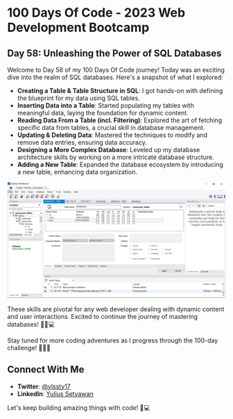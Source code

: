 # 100 Days Of Code - 2023 Web Development Bootcamp

## Day 58: Unleashing the Power of SQL Databases

Welcome to Day 58 of my 100 Days Of Code journey! Today was an exciting dive into the realm of SQL databases. Here's a snapshot of what I explored:

- **Creating a Table & Table Structure in SQL**: I got hands-on with defining the blueprint for my data using SQL tables.
- **Inserting Data into a Table**: Started populating my tables with meaningful data, laying the foundation for dynamic content.
- **Reading Data From a Table (incl. Filtering)**: Explored the art of fetching specific data from tables, a crucial skill in database management.
- **Updating & Deleting Data**: Mastered the techniques to modify and remove data entries, ensuring data accuracy.
- **Designing a More Complex Database**: Leveled up my database architecture skills by working on a more intricate database structure.
- **Adding a New Table**: Expanded the database ecosystem by introducing a new table, enhancing data organization.

![Day 58 Preview](restaurants_table.PNG)

These skills are pivotal for any web developer dealing with dynamic content and user interactions. Excited to continue the journey of mastering databases! 🎉💽💻

Stay tuned for more coding adventures as I progress through the 100-day challenge! 🚀👨‍💻

## Connect With Me

- **Twitter**: [@ylssty17](https://twitter.com/ylssty17)
- **LinkedIn**: [Yulius Setyawan](https://linkedin.com/in/yulius17)

Let's keep building amazing things with code! 🌟💻
